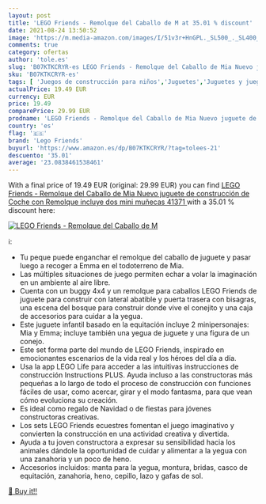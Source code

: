 ```yaml
---
layout: post
title: 'LEGO Friends - Remolque del Caballo de M at 35.01 % discount'
date: 2021-08-24 13:50:52
image: 'https://m.media-amazon.com/images/I/51v3r+HnGPL._SL500_._SL400_.jpg'
comments: true
category: ofertas
author: 'tole.es'
slug: 'B07KTKCRYR-es LEGO Friends - Remolque del Caballo de Mia Nuevo juguete...'
sku: 'B07KTKCRYR-es'
tags: [ 'Juegos de construcción para niños','Juguetes','Juguetes y juegos','lego','lego friends', ]
actualPrice: 19.49 EUR
currency: EUR
price: 19.49
comparePrice: 29.99 EUR
prodname: 'LEGO Friends - Remolque del Caballo de Mia Nuevo juguete de construcción de Coche con Remolque  incluye dos mini muñecas  41371 '
country: 'es'
flag: '🇪🇸'
brand: 'Lego Friends'
buyurl: 'https://www.amazon.es/dp/B07KTKCRYR/?tag=tolees-21'
descuento: '35.01'
average: '23.0838461538461'
---
```


With a final price of 19.49 EUR (original: 29.99 EUR) you can find [LEGO Friends - Remolque del Caballo de Mia Nuevo juguete de construcción de Coche con Remolque  incluye dos mini muñecas  41371 ](https://www.amazon.es/dp/B07KTKCRYR/?tag=tolees-21) with a  35.01 % discount here:

[![LEGO Friends - Remolque del Caballo de M](https://m.media-amazon.com/images/I/51v3r+HnGPL._SL500_._SL400_.jpg)](https://www.amazon.es/dp/B07KTKCRYR/?tag=tolees-21)

ℹ️:

- Tu peque puede enganchar el remolque del caballo de juguete y pasar luego a recoger a Emma en el todoterreno de Mia.
- Las múltiples situaciones de juego permiten echar a volar la imaginación en un ambiente al aire libre.
- Cuenta con un buggy 4x4 y un remolque para caballos LEGO Friends de juguete para construir con lateral abatible y puerta trasera con bisagras, una escena del bosque para construir donde vive el conejito y una caja de accesorios para cuidar a la yegua.
- Este juguete infantil basado en la equitación incluye 2 minipersonajes: Mia y Emma; incluye también una yegua de juguete y una figura de un conejo.
- Este set forma parte del mundo de LEGO Friends, inspirado en emocionantes escenarios de la vida real y los héroes del día a día.
- Usa la app LEGO Life para acceder a las intuitivas instrucciones de construcción Instructions PLUS. Ayuda incluso a las constructoras más pequeñas a lo largo de todo el proceso de construcción con funciones fáciles de usar, como acercar, girar y el modo fantasma, para que vean cómo evoluciona su creación.
- Es ideal como regalo de Navidad o de fiestas para jóvenes constructoras creativas.
- Los sets LEGO Friends ecuestres fomentan el juego imaginativo y convierten la construcción en una actividad creativa y divertida.
- Ayuda a tu joven constructora a expresar su sensibilidad hacia los animales dándole la oportunidad de cuidar y alimentar a la yegua con una zanahoria y un poco de heno.
- Accesorios incluidos: manta para la yegua, montura, bridas, casco de equitación, zanahoria, heno, cepillo, lazo y gafas de sol.

[🛒 Buy it!!](https://www.amazon.es/dp/B07KTKCRYR/?tag=tolees-21)
